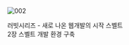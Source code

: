 ![002](https://github.com/user-attachments/assets/aa6d4ca8-a39e-40dd-a5d6-e12c9c912cec)

러빗시리즈 - 새로 나온 웹개발의 시작 스벨트<br>
2장 스벨트 개발 환경 구축
